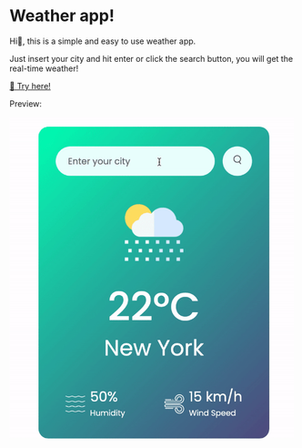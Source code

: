 # Weather app!

Hi👋, this is a simple and easy to use weather app.

Just insert your city and hit enter or click the search button, you will get the real-time weather!

[🔗 Try here!](https://fanpeng-l.github.io/js-weather-app/)

Preview:

<img src="weather app preview.gif" alt="weather app preview" width="500">
